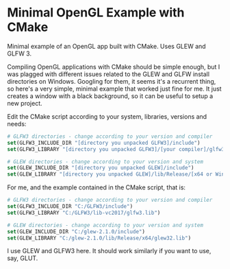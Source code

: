 # Minimal OpenGL Example with CMake
Minimal example of an OpenGL app built with CMake. Uses GLEW and GLFW 3.

Compiling OpenGL applications with CMake should be simple enough, but I was plagged with different issues related to the GLEW and GLFW install directories on Windows. Googling for them, it seems it's a recurrent thing, so here's a very simple, minimal example that worked just fine for me. It just creates a window with a black background, so it can be useful to setup a new project.

Edit the CMake script according to your system, libraries, versions and needs:

```cmake
# GLFW3 directories - change according to your version and compiler
set(GLFW3_INCLUDE_DIR "[directory you unpacked GLFW3]/include")
set(GLFW3_LIBRARY "[directory you unpacked GLFW3]/[your compiler]/glfw3.lib") 

# GLEW directories - change according to your version and system
set(GLEW_INCLUDE_DIR "[directory you unpacked GLEW]/include")
set(GLEW_LIBRARY "[directory you unpacked GLEW]/lib/Release/[x64 or Win32]/glew32.lib")
```

For me, and the example contained in the CMake script, that is:

```cmake
# GLFW3 directories - change according to your version and compiler
set(GLFW3_INCLUDE_DIR "C:/GLFW3/include")
set(GLFW3_LIBRARY "C:/GLFW3/lib-vc2017/glfw3.lib") 

# GLEW directories - change according to your version and system
set(GLEW_INCLUDE_DIR "C:/glew-2.1.0/include")
set(GLEW_LIBRARY "C:/glew-2.1.0/lib/Release/x64/glew32.lib")
```

I use GLEW and GLFW3 here. It should work similarly if you want to use, say, GLUT.
